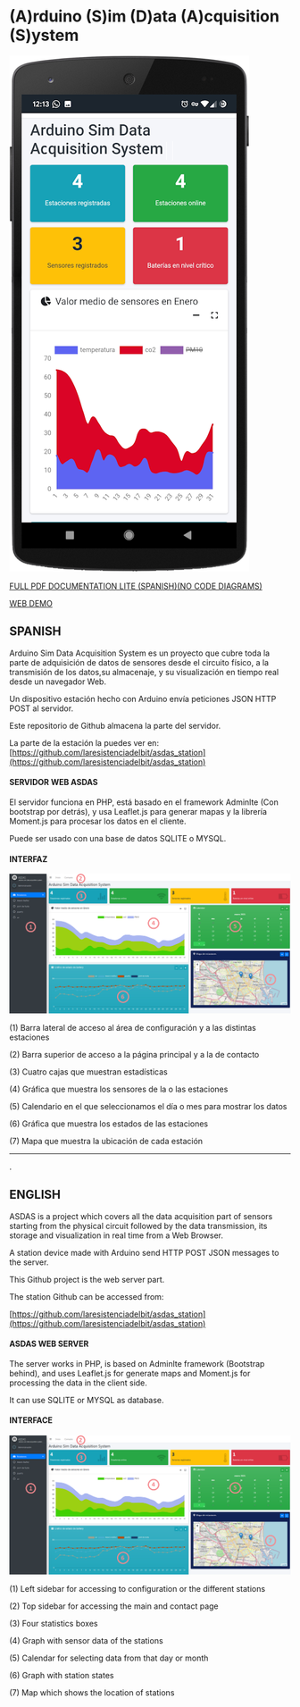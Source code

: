 # (A)rduino (S)im (D)ata (A)cquisition (S)ystem

![alt asdas](https://raw.githubusercontent.com/laresistenciadelbit/asdas/main/readme_images/smarphone-asdas.png)

[FULL PDF DOCUMENTATION LITE (SPANISH)(NO CODE DIAGRAMS)](https://github.com/laresistenciadelbit/varios/raw/master/ASDAS_PUBLIC_LITE.PDF)

[WEB DEMO](https://demo.diab.website)

## SPANISH

Arduino Sim Data Acquisition System es un proyecto que cubre toda la parte de
adquisición de datos de sensores desde el circuito físico, a la transmisión de los datos,su almacenaje, y su visualización en tiempo real desde un navegador Web.

Un dispositivo estación hecho con Arduino envía peticiones JSON HTTP POST al servidor.

Este repositorio de Github almacena la parte del servidor.

La parte de la estación la puedes ver en:
[https://github.com/laresistenciadelbit/asdas_station](https://github.com/laresistenciadelbit/asdas_station)

#### SERVIDOR WEB ASDAS

El servidor funciona en PHP, está basado en el framework Adminlte (Con bootstrap por detrás), y usa Leaflet.js para generar mapas y la librería Moment.js para procesar los datos en el cliente.

Puede ser usado con una base de datos SQLITE o MYSQL.

#### INTERFAZ
![alt asdas_interface](https://raw.githubusercontent.com/laresistenciadelbit/asdas/main/readme_images/asdas-interface.png)

(1) Barra lateral de acceso al área de configuración y a las distintas estaciones

(2) Barra superior de acceso a la página principal y a la de contacto

(3) Cuatro cajas que muestran estadísticas

(4) Gráfica que muestra los sensores de la o las estaciones

(5) Calendario en el que seleccionamos el día o mes para mostrar los datos

(6) Gráfica que muestra los estados de las estaciones

(7) Mapa que muestra la ubicación de cada estación
___
.
## ENGLISH

ASDAS is a project which covers all the data acquisition part of sensors starting from the physical circuit followed by the data transmission, its storage and visualization in real time from a Web Browser.

A station device made with Arduino send HTTP POST JSON messages to the server.

This Github project is the web server part.

The station Github can be accessed from:

[https://github.com/laresistenciadelbit/asdas_station](https://github.com/laresistenciadelbit/asdas_station)


#### ASDAS WEB SERVER

The server works in PHP, is based on Adminlte framework (Bootstrap behind), and uses Leaflet.js for generate maps and Moment.js for processing the data in the client side.

It can use SQLITE or MYSQL as database.

#### INTERFACE
![alt asdas_interface](https://raw.githubusercontent.com/laresistenciadelbit/asdas/main/readme_images/asdas-interface.png)

(1) Left sidebar for accessing to configuration or the different stations

(2) Top sidebar for accessing the main and contact page

(3) Four statistics boxes

(4) Graph with sensor data of the stations

(5) Calendar for selecting data from that day or month

(6) Graph with station states

(7) Map which shows the location of stations